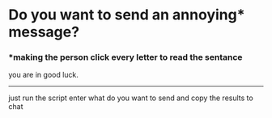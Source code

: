 # Do you want to send an annoying* message?
### *making the person click every letter to read the sentance

you are in good luck.

---
just run the script enter what do you want to send and copy the results to chat